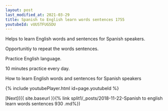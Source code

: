 ```yaml
---
layout: post
last_modified_at: 2021-03-29
title: Spanish to English learn words sentences 1755 
youtubeId: vUUSTFUG5DU
---
```

 
 
Helps to learn English words and sentences for Spanish speakers.

Opportunitiy to repeat the words sentences. 

Practice English language. 
 
10 minutes practice every day. 
 
How to learn English words and sentences for Spanish speakers 
 
{% include youtubePlayer.html id=page.youtubeId %}
 
 
[Next]({{ site.baseurl }}{% link  split1/_posts/2018-11-22-Spanish to english learn words sentences 930 .md%})
 
